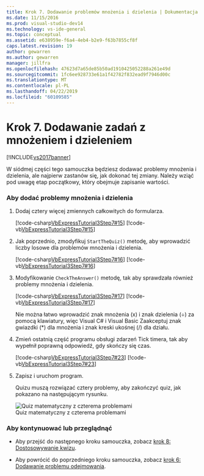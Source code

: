 ```yaml
---
title: Krok 7. Dodawanie problemów mnożenia i dzielenia | Dokumentacja firmy Microsoft
ms.date: 11/15/2016
ms.prod: visual-studio-dev14
ms.technology: vs-ide-general
ms.topic: conceptual
ms.assetid: e638959e-f6a4-4eb4-b2e9-f63b7855cf8f
caps.latest.revision: 19
author: gewarren
ms.author: gewarren
manager: jillfra
ms.openlocfilehash: 47623d7a65de85b50ad1910425052288a261e49d
ms.sourcegitcommit: 1fc6ee928733e61a1f42782f832ead9f7946d00c
ms.translationtype: MT
ms.contentlocale: pl-PL
ms.lasthandoff: 04/22/2019
ms.locfileid: "60109585"
---
```

# <a name="step-7-add-multiplication-and-division-problems"></a>Krok 7. Dodawanie zadań z mnożeniem i dzieleniem
[!INCLUDE[vs2017banner](../includes/vs2017banner.md)]

W siódmej części tego samouczka będziesz dodawać problemy mnożenia i dzielenia, ale najpierw zastanów się, jak dokonać tej zmiany. Należy wziąć pod uwagę etap początkowy, który obejmuje zapisanie wartości.  
  
### <a name="to-add-multiplication-and-division-problems"></a>Aby dodać problemy mnożenia i dzielenia  
  
1. Dodaj cztery więcej zmiennych całkowitych do formularza.  
  
     [!code-csharp[VbExpressTutorial3Step7#15](../snippets/csharp/VS_Snippets_VBCSharp/vbexpresstutorial3step7/cs/form1.cs#15)]
     [!code-vb[VbExpressTutorial3Step7#15](../snippets/visualbasic/VS_Snippets_VBCSharp/vbexpresstutorial3step7/vb/form1.vb#15)]  
  
2. Jak poprzednio, zmodyfikuj `StartTheQuiz()` metodę, aby wprowadzić liczby losowe dla problemów mnożenia i dzielenia.  
  
     [!code-csharp[VbExpressTutorial3Step7#16](../snippets/csharp/VS_Snippets_VBCSharp/vbexpresstutorial3step7/cs/form1.cs#16)]
     [!code-vb[VbExpressTutorial3Step7#16](../snippets/visualbasic/VS_Snippets_VBCSharp/vbexpresstutorial3step7/vb/form1.vb#16)]  
  
3. Modyfikowanie `CheckTheAnswer()` metodę, tak aby sprawdzała również problemy mnożenia i dzielenia.  
  
     [!code-csharp[VbExpressTutorial3Step7#17](../snippets/csharp/VS_Snippets_VBCSharp/vbexpresstutorial3step7/cs/form1.cs#17)]
     [!code-vb[VbExpressTutorial3Step7#17](../snippets/visualbasic/VS_Snippets_VBCSharp/vbexpresstutorial3step7/vb/form1.vb#17)]  
  
     Nie można łatwo wprowadzić znak mnożenia (x) i znak dzielenia (÷) za pomocą klawiatury, więc Visual C# i Visual Basic Zaakceptuj znak gwiazdki (*) dla mnożenia i znak kreski ukośnej (/) dla działu.  
  
4. Zmień ostatnią część programu obsługi zdarzeń Tick timera, tak aby wypełnił poprawną odpowiedź, gdy skończy się czas.  
  
     [!code-csharp[VbExpressTutorial3Step7#23](../snippets/csharp/VS_Snippets_VBCSharp/vbexpresstutorial3step7/cs/form1.cs#23)]
     [!code-vb[VbExpressTutorial3Step7#23](../snippets/visualbasic/VS_Snippets_VBCSharp/vbexpresstutorial3step7/vb/form1.vb#23)]  
  
5. Zapisz i uruchom program.  
  
     Quizu muszą rozwiązać cztery problemy, aby zakończyć quiz, jak pokazano na następującym rysunku.  
  
     ![Quiz matematyczny z czterema problemami](../ide/media/express-finishedquiz.png "Express_FinishedQuiz")  
Quiz matematyczny z czterema problemami  
  
### <a name="to-continue-or-review"></a>Aby kontynuować lub przeglądnąć  
  
- Aby przejść do następnego kroku samouczka, zobacz [krok 8: Dostosowywanie kwizu](../ide/step-8-customize-the-quiz.md).  
  
- Aby powrócić do poprzedniego kroku samouczka, zobacz [krok 6: Dodawanie problemu odejmowania](../ide/step-6-add-a-subtraction-problem.md).
